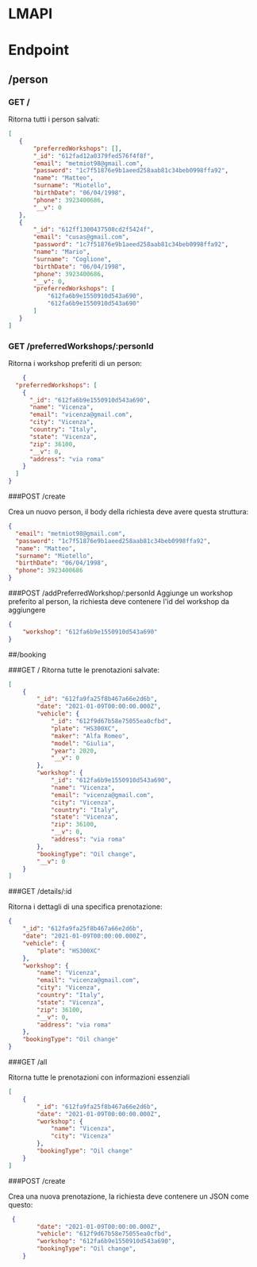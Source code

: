 # LMAPI

# Endpoint

## /person
### GET /
 Ritorna tutti i person salvati: 
 ```json
[
    {
        "preferredWorkshops": [],
        "_id": "612fad12a0379fed576f4f8f",
        "email": "metmiot98@gmail.com",
        "password": "1c7f51876e9b1aeed258aab81c34beb0998ffa92",
        "name": "Matteo",
        "surname": "Miotello",
        "birthDate": "06/04/1998",
        "phone": 3923400686,
        "__v": 0
    },
    {
        "_id": "612ff1300437508cd2f5424f",
        "email": "cusas@gmail.com",
        "password": "1c7f51876e9b1aeed258aab81c34beb0998ffa92",
        "name": "Mario",
        "surname": "Coglione",
        "birthDate": "06/04/1998",
        "phone": 3923400686,
        "__v": 0,
        "preferredWorkshops": [
            "612fa6b9e1550910d543a690",
            "612fa6b9e1550910d543a690"
        ]
    }
]
```

### GET /preferredWorkshops/:personId

Ritorna i workshop preferiti di un person:
```json
    {
  "preferredWorkshops": [
    {
      "_id": "612fa6b9e1550910d543a690",
      "name": "Vicenza",
      "email": "vicenza@gmail.com",
      "city": "Vicenza",
      "country": "Italy",
      "state": "Vicenza",
      "zip": 36100,
      "__v": 0,
      "address": "via roma"
    }
  ]
}
```

###POST /create

Crea un nuovo person, il body della richiesta deve avere questa struttura:
```json
{
  "email": "metmiot98@gmail.com",
  "password": "1c7f51876e9b1aeed258aab81c34beb0998ffa92",
  "name": "Matteo",
  "surname": "Miotello",
  "birthDate": "06/04/1998",
  "phone": 3923400686
}
```

###POST /addPreferredWorkshop/:personId
Aggiunge un workshop preferito al person, la richiesta deve contenere l'id del workshop da aggiungere

```json
{
    "workshop": "612fa6b9e1550910d543a690"
}
```

##/booking

###GET / 
Ritorna tutte le prenotazioni salvate:

```json
[
    {
        "_id": "612fa9fa25f8b467a66e2d6b",
        "date": "2021-01-09T00:00:00.000Z",
        "vehicle": {
            "_id": "612f9d67b58e75055ea0cfbd",
            "plate": "HS300XC",
            "maker": "Alfa Romeo",
            "model": "Giulia",
            "year": 2020,
            "__v": 0
        },
        "workshop": {
            "_id": "612fa6b9e1550910d543a690",
            "name": "Vicenza",
            "email": "vicenza@gmail.com",
            "city": "Vicenza",
            "country": "Italy",
            "state": "Vicenza",
            "zip": 36100,
            "__v": 0,
            "address": "via roma"
        },
        "bookingType": "Oil change",
        "__v": 0
    }
]
```

###GET /details/:id

Ritorna i dettagli di una specifica prenotazione:

```json
{
    "_id": "612fa9fa25f8b467a66e2d6b",
    "date": "2021-01-09T00:00:00.000Z",
    "vehicle": {
        "plate": "HS300XC"
    },
    "workshop": {
        "name": "Vicenza",
        "email": "vicenza@gmail.com",
        "city": "Vicenza",
        "country": "Italy",
        "state": "Vicenza",
        "zip": 36100,
        "__v": 0,
        "address": "via roma"
    },
    "bookingType": "Oil change"
}
```
###GET /all

Ritorna tutte le prenotazioni con informazioni essenziali

```json
[
    {
        "_id": "612fa9fa25f8b467a66e2d6b",
        "date": "2021-01-09T00:00:00.000Z",
        "workshop": {
            "name": "Vicenza",
            "city": "Vicenza"
        },
        "bookingType": "Oil change"
    }
]
```

###POST /create

Crea una nuova prenotazione, la richiesta deve contenere un JSON come questo:

```json
 {
        "date": "2021-01-09T00:00:00.000Z",
        "vehicle": "612f9d67b58e75055ea0cfbd",
        "workshop": "612fa6b9e1550910d543a690",
        "bookingType": "Oil change",
    }
```
